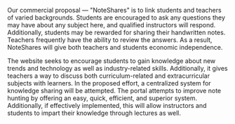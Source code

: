 Our commercial proposal ― "NoteShares" is to link students and teachers of varied backgrounds. Students are encouraged to ask any questions they may have about any subject here, and qualified instructors will respond. Additionally, students may be rewarded for sharing their handwritten notes. Teachers frequently have the ability to review the answers. As a result, NoteShares will give both teachers and students economic independence.

The website seeks to encourage students to gain knowledge about new trends and technology as well as industry-related skills. Additionally, it gives teachers a way to discuss both curriculum-related and extracurricular subjects with learners. In the proposed effort, a centralized system for knowledge sharing will be attempted. The portal attempts to improve note hunting by offering an easy, quick, efficient, and superior system. Additionally, if effectively implemented, this will allow instructors and students to impart their knowledge through lectures as well.
